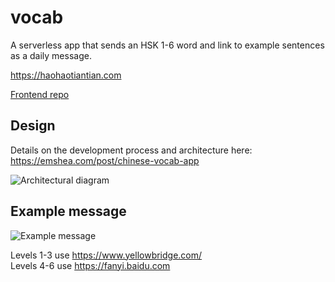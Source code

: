 # vocab

A serverless app that sends an HSK 1-6 word and link to example sentences as a daily message.

https://haohaotiantian.com

[Frontend repo](https://github.com/em-shea/vocab-frontend)

## Design

Details on the development process and architecture here: https://emshea.com/post/chinese-vocab-app

![Architectural diagram](https://s3.amazonaws.com/tsu-dev.emshea.com-dev-static/static/images/vocab-app-launch/Vocab+app+v3-640.PNG)

## Example message

![Example message](https://s3.amazonaws.com/tsu-dev.emshea.com-dev-static/static/images/vocab-app-launch/haohaotiantian-email-640.PNG)

Levels 1-3 use https://www.yellowbridge.com/  
Levels 4-6 use https://fanyi.baidu.com